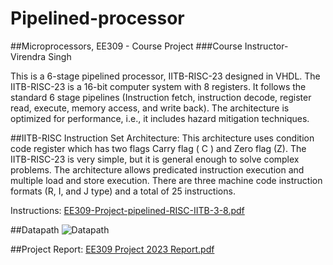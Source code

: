 # Pipelined-processor

##Microprocessors, EE309 - Course Project
###Course Instructor- Virendra Singh 

This is a 6-stage pipelined processor, IITB-RISC-23 designed in VHDL. The IITB-RISC-23 is a 16-bit computer system with 8 registers. 
It follows the standard 6 stage pipelines (Instruction fetch, instruction decode, register read, execute, memory access, and write back). The architecture is optimized for performance, i.e., it includes hazard mitigation techniques.

##IITB-RISC Instruction Set Architecture: 
This architecture uses condition code register which has two flags Carry flag ( C ) and Zero flag (Z). The IITB-RISC-23 is very simple, but it is general enough to solve complex problems. The architecture allows predicated instruction execution and multiple load and store execution. There are three machine code instruction formats (R, I, and J type) and a total of 25 instructions.

Instructions:
[EE309-Project-pipelined-RISC-IITB-3-8.pdf](https://github.com/agaparna2468/Pipelined-processor/files/11486282/EE309-Project-pipelined-RISC-IITB-3-8.pdf)

##Datapath
![Datapath](https://github.com/agaparna2468/Pipelined-processor/assets/98680990/006f9a11-2890-4ec9-a4b7-e3ff73f6c2c9)

##Project Report:
[EE309 Project 2023 Report.pdf](https://github.com/agaparna2468/Pipelined-processor/files/11486258/EE309.Project.2023.Report.pdf)

